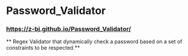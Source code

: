 # Password_Validator
### https://z-bj.github.io/Password_Validator/
** Regex Validator that dynamically check a password based on a set of constraints to be respected.**


